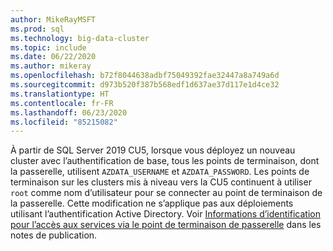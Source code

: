 ```yaml
---
author: MikeRayMSFT
ms.prod: sql
ms.technology: big-data-cluster
ms.topic: include
ms.date: 06/22/2020
ms.author: mikeray
ms.openlocfilehash: b72f8044638adbf75049392fae32447a8a749a6d
ms.sourcegitcommit: d973b520f387b568edf1d637ae37d117e1d4ce32
ms.translationtype: HT
ms.contentlocale: fr-FR
ms.lasthandoff: 06/23/2020
ms.locfileid: "85215082"
---
```

À partir de SQL Server 2019 CU5, lorsque vous déployez un nouveau cluster avec l’authentification de base, tous les points de terminaison, dont la passerelle, utilisent `AZDATA_USERNAME` et `AZDATA_PASSWORD`. Les points de terminaison sur les clusters mis à niveau vers la CU5 continuent à utiliser `root` comme nom d’utilisateur pour se connecter au point de terminaison de la passerelle. Cette modification ne s’applique pas aux déploiements utilisant l’authentification Active Directory. Voir [Informations d’identification pour l’accès aux services via le point de terminaison de passerelle](../big-data-cluster/release-notes-big-data-cluster.md#credentials-for-accessing-services-through-gateway-endpoint) dans les notes de publication.
